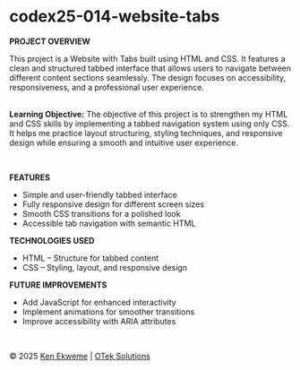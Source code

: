 # codex25-014-website-tabs

<p><strong>PROJECT OVERVIEW</strong></p>
This project is a Website with Tabs built using HTML and CSS. It features a clean and structured tabbed interface that allows users to navigate between different content sections seamlessly. The design focuses on accessibility, responsiveness, and a professional user experience.
<br><br>
<p><strong>Learning Objective:</strong> The objective of this project is to strengthen my HTML and CSS skills by implementing a tabbed navigation system using only CSS. It helps me practice layout structuring, styling techniques, and responsive design while ensuring a smooth and intuitive user experience.</p>
<br>
<p><strong>FEATURES</strong></p>
<ul>
  <li>Simple and user-friendly tabbed interface</li>
  <li>Fully responsive design for different screen sizes</li>
  <li>Smooth CSS transitions for a polished look</li>
  <li>Accessible tab navigation with semantic HTML</li>
</ul>
<p><strong>TECHNOLOGIES USED</strong></p>
<ul>
  <li>HTML – Structure for tabbed content</li>
  <li>CSS – Styling, layout, and responsive design</li>
</ul>
<p><strong>FUTURE IMPROVEMENTS</strong></p>
<ul>
  <li>Add JavaScript for enhanced interactivity</li>
  <li>Implement animations for smoother transitions</li>
  <li>Improve accessibility with ARIA attributes</li>
</ul>
<br>
<footer>
    <p>&copy; 2025 <a href="https://www.linkedin.com/in/ekweme-ken" target="_blank">Ken Ekweme</a> &#124; <a href="https://www.oteksolutions.net" target="_blank">OTek Solutions</a></p>
</footer>
